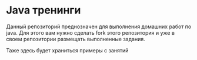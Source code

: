 # Java тренинги 

Данный репозиторий преднозначен для выполнения домашних работ по java. Для этого вам нужно сделать fork этого репозитория и уже в своем репозитории размещать выполненные задания.

Таже здесь будет храниться примеры с занятий
